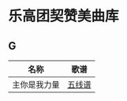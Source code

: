 # 乐高团契赞美曲库

## G

| 名称 | 歌谱 |
| --- | --- |
| 主你是我力量 | [五线谱](https://github.com/kipyin/lego-repertoire/blob/feature/sheets/sheets/G/G%20-%20主你是我力量%20-%20赞美之泉.JPG) |
